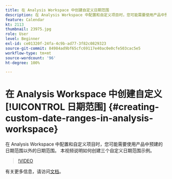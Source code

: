 ```yaml
---
title: 在 Analysis Workspace 中创建自定义日期范围
description: 在 Analysis Workspace 中配置和自定义项目时，您可能需要使用产品中预建的日期范围以外的日期范围。 本视频说明如何创建三个自定义日期范围示例。
feature: Calendar
kt: 2113
thumbnail: 23975.jpg
role: User
level: Beginner
exl-id: ce01320f-24fa-4c9b-ad77-3f82c0829323
source-git-commit: 84984ad9bf65cfc69117e40ac0e0cfe503cac5e5
workflow-type: tm+mt
source-wordcount: '96'
ht-degree: 100%

---
```


# 在 Analysis Workspace 中创建自定义[!UICONTROL 日期范围] {#creating-custom-date-ranges-in-analysis-workspace}

在 Analysis Workspace 中配置和自定义项目时，您可能需要使用产品中预建的日期范围以外的日期范围。 本视频说明如何创建三个自定义日期范围示例。

>[!VIDEO](https://video.tv.adobe.com/v/23975/?quality=12&learn=on)

有关更多信息，请访问[文档](https://experienceleague.adobe.com/docs/analytics/analyze/analysis-workspace/components/calendar-date-ranges/custom-date-ranges.html?lang=zh-Hans)。
